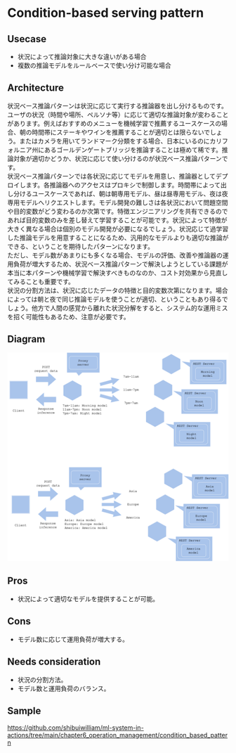 # Condition-based serving pattern

## Usecase
- 状況によって推論対象に大きな違いがある場合
- 複数の推論モデルをルールベースで使い分け可能な場合

## Architecture
状況ベース推論パターンは状況に応じて実行する推論器を出し分けるものです。ユーザの状況（時間や場所、ペルソナ等）に応じて適切な推論対象が変わることがあります。例えばおすすめのメニューを機械学習で推薦するユースケースの場合、朝の時間帯にステーキやワインを推薦することが適切とは限らないでしょう。またはカメラを用いてランドマーク分類をする場合、日本にいるのにカリフォルニア州にあるゴールデンゲートブリッジを推論することは極めて稀です。推論対象が適切かどうか、状況に応じて使い分けるのが状況ベース推論パターンです。<br>
状況ベース推論パターンでは各状況に応じてモデルを用意し、推論器としてデプロイします。各推論器へのアクセスはプロキシで制御します。時間帯によって出し分けるユースケースであれば、朝は朝専用モデル、昼は昼専用モデル、夜は夜専用モデルへリクエストします。モデル開発の難しさは各状況において問題空間や目的変数がどう変わるのか次第です。特徴エンジニアリングを共有できるのであれば目的変数のみを差し替えて学習することが可能です。状況によって特徴が大きく異なる場合は個別のモデル開発が必要になるでしょう。状況応じて過学習した推論モデルを用意することになるため、汎用的なモデルよりも適切な推論ができる、ということを期待したパターンになります。<br>
ただし、モデル数があまりにも多くなる場合、モデルの評価、改善や推論器の運用負荷が増大するため、状況ベース推論パターンで解決しようとしている課題が本当に本パターンや機械学習で解決すべきものなのか、コスト対効果から見直してみることも重要です。<br>
状況の分割方法は、状況に応じたデータの特徴と目的変数次第になります。場合によっては朝と夜で同じ推論モデルを使うことが適切、ということもあり得るでしょう。他方で人間の感覚から離れた状況分解をすると、システム的な運用ミスを招く可能性もあるため、注意が必要です。

## Diagram
![diagram](diagram.png)


## Pros
- 状況によって適切なモデルを提供することが可能。

## Cons
- モデル数に応じて運用負荷が増大する。

## Needs consideration
- 状況の分割方法。
- モデル数と運用負荷のバランス。

## Sample
https://github.com/shibuiwilliam/ml-system-in-actions/tree/main/chapter6_operation_management/condition_based_pattern